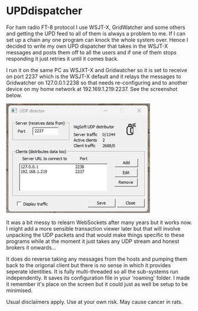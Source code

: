 # UPDdispatcher
For ham radio FT-8 protocol I use WSJT-X, GridWatcher and some others and
getting the UPD feed to all of them is always a problem to me. If I can set
up a chain any one program can knock the whole system over. Hence I decided
to write my own UPD dispatcher that takes in the WSJT-X messages and posts
them off to all the users and if one of them stops responding it just
retries it until it comes back.

I run it on the same PC as WSJXT-X and Gridwatcher so it is set to receive on
port 2237 which is the WSJT-X default and it relays the messages to Gridwatcher
on 127.0.0.1:2238 so that needs re-configuring and to another device on my home
network at 192.169.1.219:2237. See the screenshot below.

![alt text](selfie.jpg)

It was a bit messy to relearn WebSockets after many years but it works now.
I might add a more sensible transaction viewer later but that will involve
unpacking the UDP packets and that would make things specific to these programs
while at the moment it just takes any UDP stream and honest brokers it onwards...

It does do reverse taking any messages from the hosts and pumping them back to
the origonal client but there is no sense in which it provides seperate identities.
It is fully multi-threaded so all the sub-systems run independently.
It saves its configuration file in your 'roaming' folder. I made it remember
it's place on the screen but it could just as well be setup to be minimised.

Usual disclaimers apply. Use at your own risk. May cause cancer in rats.
